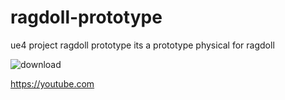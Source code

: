 # ragdoll-prototype
ue4 project ragdoll prototype its a prototype physical for ragdoll






![download](https://user-images.githubusercontent.com/103854198/175324556-ad9e3767-ef00-45e4-9494-0cbd86d5db34.jpg)





https://youtube.com
